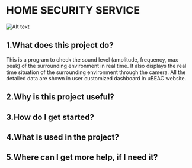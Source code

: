 HOME SECURITY SERVICE
======================
![Alt text](/Users/user/Desktop/cctv-thumbnail.jpg)


1.What does this project do?
-------------------------------
This is a program to check the sound level (amplitude, frequency, max peak) of the surrounding environment in real time.
It also displays the real time situation of the surrounding environment through the camera.
All the detailed data are shown in user customized dashboard in uBEAC website.

2.Why is this project useful?
---------------------------------


3.How do I get started?
-----------------------------

4.What is used in the project?
----------------------------------

5.Where can I get more help, if I need it?
------------------------------------------------
